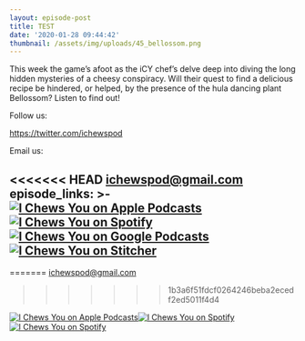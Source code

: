 ```yaml
---
layout: episode-post
title: TEST
date: '2020-01-28 09:44:42'
thumbnail: /assets/img/uploads/45_bellossom.png
---
```

This week the game’s afoot as the iCY chef’s delve deep into diving the long hidden mysteries of a cheesy conspiracy. Will their quest to find a delicious recipe be hindered, or helped, by the presence of the hula dancing plant Bellossom? Listen to find out!

Follow us:

<https://twitter.com/ichewspod>

Email us:

<<<<<<< HEAD
  [ichewspod@gmail.com](mailto:ichewspod@gmail.com)
episode_links: >-
  [![I Chews You on Apple
  Podcasts](https://linkmaker.itunes.apple.com/en-us/badge-lrg.svg?releaseDate=2019-04-16T00:00:00Z&kind=podcast&bubble=podcasts)](https://podcasts.apple.com/us/podcast/i-chews-you/id1455409177?i=1000463254474) 
  [![I Chews You on
  Spotify](/assets/img/uploads/spotify-badge-button.svg)](https://open.spotify.com/episode/39IvXbqyo6jEstD7M6xTUd?si=LK2NUBprRxm6a0hjPOEROQ) 
  [![I Chews You on Google
  Podcasts](/assets/img/uploads/google-podcasts-badge-button.svg)](https://podcasts.google.com/?feed=aHR0cDovL2ljaGV3c3lvdS5saWJzeW4uY29tL3Jzcw&episode=NjBkMzE4MTItNDRkNS00ZTg3LThkOGMtNDZjNmJmZDg0NWMw) 
  [![I Chews You on
  Stitcher](/assets/img/uploads/stitcher-badge-button.svg)](https://www.stitcher.com/podcast/i-chews-you/e/66736604)
---
=======
[ichewspod@gmail.com](mailto:ichewspod@gmail.com)
>>>>>>> 1b3a6f51fdcf0264246beba2ecedf2ed5011f4d4

[![I Chews You on Apple Podcasts](https://linkmaker.itunes.apple.com/en-us/badge-lrg.svg?releaseDate=2019-04-16T00:00:00Z&kind=podcast&bubble=podcasts)](https://podcasts.apple.com/us/podcast/i-chews-you/id1455409177?i=1000463254474)[![I Chews You on Spotify](https://ichewsyou.menu/assets/img/uploads/spotify-badge-button.svg)](https://open.spotify.com/episode/39IvXbqyo6jEstD7M6xTUd?si=LK2NUBprRxm6a0hjPOEROQ)[![I Chews You on Spotify](https://ichewsyou.menu/assets/img/uploads/google-podcasts-badge-button.svg)](https://podcasts.google.com/?feed=aHR0cDovL2ljaGV3c3lvdS5saWJzeW4uY29tL3Jzcw&episode=NjBkMzE4MTItNDRkNS00ZTg3LThkOGMtNDZjNmJmZDg0NWMw)
